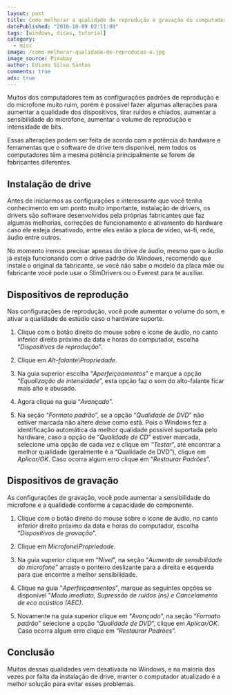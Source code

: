 ```yaml
---
layout: post
title: Como melhorar a qualidade de reprodução e gravação do computador
datePublished: "2016-10-09 02:11:00"
tags: [windows, dicas, tutorial]
category:
  - misc
image: /como-melhorar-qualidade-de-reproducao-e.jpg
image_source: Pixabay
author: Ediano Silva Santos
comments: true
ads: true
---
```


Muitos dos computadores tem as configurações padrões de reprodução e do microfone muito ruim, porém é possível fazer algumas alterações para aumentar a qualidade dos dispositivos, tirar ruídos e chiados, aumentar a sensibilidade do microfone, aumentar o volume de reprodução e intensidade de bits.

Essas alterações podem ser feita de acordo com a potência do hardware e ferramentas que o software de drive tem disponível, nem todos os computadores têm a mesma potência principalmente se forem de fabricantes diferentes.

## Instalação de drive
Antes de iniciarmos as configurações e interessante que você tenha conhecimento em um ponto muito importante, instalação de drivers, os drivers são software desenvolvidos pela próprias fabricantes que faz algumas melhorias, correções de funcionamento e ativamento do hardware caso ele esteja desativado, entre eles estão a placa de vídeo, wi-fi, rede, áudio entre outros.

No momento iremos precisar apenas do drive de áudio, mesmo que o áudio já esteja funcionando com o drive padrão do Windows, recomendo que instale o original da fabricante, se você não sabe o modelo da placa mãe ou fabricante você pode usar o SlimDrivers ou o Everest para te auxiliar.

## Dispositivos de reprodução
Nas configurações de reprodução, você pode aumentar o volume do som, e ativar a qualidade de estúdio caso o hardware suporte.

1. Clique com o botão direito do mouse sobre o ícone de áudio, no canto inferior direito próximo da data e horas do computador, escolha “*Dispositivos de reprodução*”.

2. Clique em *Alt-falante\Propriedade*.

3. Na guia superior escolha “*Aperfeiçoamentos*” e marque a opção “*Equalização de intensidade*”, esta opção faz o som do alto-falante ficar mais alto e abusado.

4. Agora clique na guia “*Avançado*”.

5. Na seção “*Formato padrão*”, se a opção “*Qualidade de DVD*” não estiver marcada não altere deixe como está. Pois o Windows fez a identificação automática da melhor qualidade possível suportada pelo hardware, caso a opção de “*Qualidade de CD*” estiver marcada, selecione uma opção de cada vez e clique em “*Testar*”, até encontrar a melhor qualidade (geralmente é a “Qualidade de DVD”), clique em *Aplicar/OK*. Caso ocorra algum erro clique em “*Restaurar Padrões*”.

## Dispositivos de gravação
As configurações de gravação, você pode aumentar a sensibilidade do microfone e a qualidade conforme a capacidade do componente.

1. Clique com o botão direito do mouse sobre o ícone de áudio, no canto inferior direito próximo da data e horas do computador, escolha “*Dispositivos de gravação*”.

2. Clique em *Microfone\Propriedade*.

3. Na guia superior clique em “*Nível*”, na seção “*Aumento de sensibilidade do microfone*” arraste o ponteiro deslizante para a direita e esquerda para que encontre a melhor sensibilidade.

4. Clique na guia "*Aperfeiçoamentos*", marque as seguintes opções se disponível "*Modo imediato, Supressão de ruídos (ns) e Cancelamento de eco acústico (AEC)*.

5. Novamente na guia superior clique em “*Avançado*”, na seção “*Formato padrão*” selecione a opção “*Qualidade de DVD*”, clique em *Aplicar/OK*. Caso ocorra algum erro clique em “*Restaurar Padrões*”.

## Conclusão
Muitos dessas qualidades vem desativada no Windows, e na maioria das vezes por falta da instalação de drive, manter o computador atualizado é a melhor solução para evitar esses problemas.
